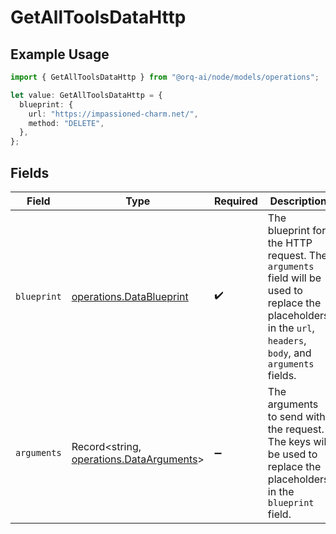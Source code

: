 # GetAllToolsDataHttp

## Example Usage

```typescript
import { GetAllToolsDataHttp } from "@orq-ai/node/models/operations";

let value: GetAllToolsDataHttp = {
  blueprint: {
    url: "https://impassioned-charm.net/",
    method: "DELETE",
  },
};
```

## Fields

| Field                                                                                                                                                       | Type                                                                                                                                                        | Required                                                                                                                                                    | Description                                                                                                                                                 |
| ----------------------------------------------------------------------------------------------------------------------------------------------------------- | ----------------------------------------------------------------------------------------------------------------------------------------------------------- | ----------------------------------------------------------------------------------------------------------------------------------------------------------- | ----------------------------------------------------------------------------------------------------------------------------------------------------------- |
| `blueprint`                                                                                                                                                 | [operations.DataBlueprint](../../models/operations/datablueprint.md)                                                                                        | :heavy_check_mark:                                                                                                                                          | The blueprint for the HTTP request. The `arguments` field will be used to replace the placeholders in the `url`, `headers`, `body`, and `arguments` fields. |
| `arguments`                                                                                                                                                 | Record<string, [operations.DataArguments](../../models/operations/dataarguments.md)>                                                                        | :heavy_minus_sign:                                                                                                                                          | The arguments to send with the request. The keys will be used to replace the placeholders in the `blueprint` field.                                         |